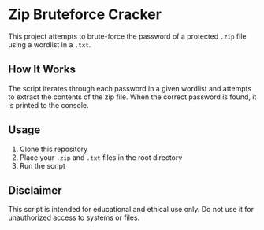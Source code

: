 # Zip Bruteforce Cracker

This project attempts to brute-force the password of a protected `.zip` file using a wordlist in a `.txt`.

## How It Works

The script iterates through each password in a given wordlist and attempts to extract the contents of the zip file. When the correct password is found, it is printed to the console.

## Usage

1. Clone this repository  
2. Place your `.zip` and `.txt` files in the root directory  
3. Run the script

## Disclaimer

This script is intended for educational and ethical use only. Do not use it for unauthorized access to systems or files.
